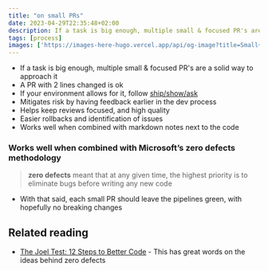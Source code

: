 ```yaml
---
title: "on small PRs"
date: 2023-04-29T22:35:48+02:00
description: If a task is big enough, multiple small & focused PR's are a solid way to approach it
tags: [process]
images: ['https://images-here-hugo.vercel.app/api/og-image?title=Small+PRs']
---
```


- If a task is big enough, multiple small & focused PR's are a solid way to approach it
- A PR with 2 lines changed is ok
- If your environment allows for it, follow [ship/show/ask](https://martinfowler.com/articles/ship-show-ask.html)
- Mitigates risk by having feedback earlier in the dev process
- Helps keep reviews focused, and high quality
- Easier rollbacks and identification of issues
- Works well when combined with markdown notes next to the code

### Works well when combined with Microsoft’s zero defects methodology
> **zero defects** meant that at any given time, the highest priority is to eliminate bugs before writing any new code

- With that said, each small PR should leave the pipelines green, with hopefully no breaking changes

## Related reading
- [The Joel Test: 12 Steps to Better Code](https://readwise.io/reader/shared/01gv5748ynxtnb274mmwa0500t/) - This has great words on the ideas behind zero defects